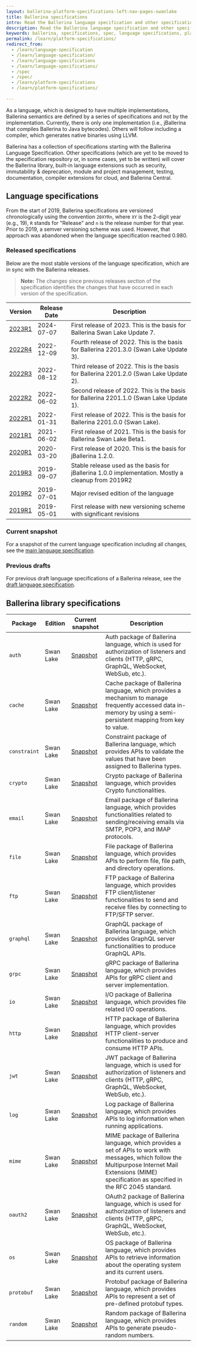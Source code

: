 ```yaml
---
layout: ballerina-platform-specifications-left-nav-pages-swanlake
title: Ballerina specifications
intro: Read the Ballerina language specification and other specifications that cover the Ballerina library, built-in language extensions, testing, documentation, and more.
description: Read the Ballerina language specification and other specifications that cover the Ballerina library, built-in language extensions, testing, documentation, and more.
keywords: ballerina, specifications, spec, language specifications, platform specifications, Ballerina library specifications
permalink: /learn/platform-specifications/
redirect_from:
  - /learn/language-specification
  - /learn/language-specification/
  - /learn/language-specifications
  - /learn/language-specifications/
  - /spec
  - /spec/
  - /learn/platform-specifications
  - /learn/platform-specifications/
  
---
```


As a language, which is designed to have multiple implementations, Ballerina semantics are defined by a series of specifications and not by the implementation. Currently, there is only one implementation (i.e., jBallerina that compiles Ballerina to Java bytecodes). Others will follow including a compiler, which generates native binaries using LLVM.

Ballerina has a collection of specifications starting with the Ballerina Language Specification. Other specifications (which are yet to be moved to the specification repository or, in some cases, yet to be written) will cover the Ballerina library, built-in language extensions such as security, immutability & deprecation, module and project management, testing, documentation, compiler extensions for cloud, and Ballerina Central.

## Language specifications 

From the start of 2019, Ballerina  specifications are versioned chronologically using the convention `20XYRn`, where `XY` is the 2-digit year (e.g., 19), `R` stands for "Release" and `n` is the release number for that year. Prior to 2019, a semver versioning scheme was used. However, that approach was abandoned when the language specification reached 0.980.

### Released specifications

Below are the most stable versions of the language specification, which are in sync with the Ballerina releases.

> **Note:** The changes since previous releases section of the specification identifies the changes that have occurred in each version of the specification.

| Version | Release Date | Description |
| ------- | ------------ | ----------- |
| <a target="_blank" href="/spec/lang/2023R1/">2023R1</a> | 2024-07-07 | First release of 2023. This is the basis for Ballerina Swan Lake Update 7. |
| <a target="_blank" href="/spec/lang/2022R4/">2022R4</a> | 2022-12-09 | Fourth release of 2022. This is the basis for Ballerina 2201.3.0 (Swan Lake Update 3). | 
| <a target="_blank" href="/spec/lang/2022R3/">2022R3</a> | 2022-08-12 | Third release of 2022. This is the basis for Ballerina 2201.2.0 (Swan Lake Update 2). | 
| <a target="_blank" href="/spec/lang/2022R2/">2022R2</a> | 2022-06-02 | Second release of 2022. This is the basis for Ballerina 2201.1.0 (Swan Lake Update 1). |
| <a target="_blank" href="/spec/lang/2022R1/">2022R1</a> | 2022-01-31 | First release of 2022. This is the basis for Ballerina 2201.0.0 (Swan Lake). |
| <a target="_blank" href="/spec/lang/2021R1/">2021R1</a> | 2021-06-02 | First release of 2021. This is the basis for Ballerina Swan Lake Beta1. |
| <a target="_blank" href="/spec/lang/2020R1/">2020R1</a> | 2020-03-20 | First release of 2020. This is the basis for jBallerina 1.2.0. |
| <a target="_blank" href="/spec/lang/2019R3/">2019R3</a> | 2019-09-07 | Stable release used as the basis for jBallerina 1.0.0 implementation. Mostly a cleanup from 2019R2 |
| <a target="_blank" href="/spec/lang/2019R2/">2019R2</a> | 2019-07-01 | Major revised edition of the language |
| <a target="_blank" href="/spec/lang/2019R1/">2019R1</a> | 2019-05-01 | First release with new versioning scheme with significant revisions |

### Current snapshot

For a snapshot of the current language specification including all changes, see the <a target="_blank" href="https://ballerina.io/spec/lang/master/">main language specification</a>.

### Previous drafts 

For previous draft language specifications of a Ballerina release, see the <a target="_blank" href="https://ballerina.io/spec/lang/draft/">draft language specification</a>.

## Ballerina library specifications

| Package | Edition | Current snapshot | Description |
| ------- | ------- | ---------------- | ----------- |
| `auth` | Swan Lake | <a target="_blank" href="/spec/auth/">Snapshot</a> | Auth package of Ballerina language, which is used for authorization of listeners and clients (HTTP, gRPC, GraphQL, WebSocket, WebSub, etc.). |
| `cache` | Swan Lake | <a target="_blank" href="/spec/cache/">Snapshot</a> | Cache package of Ballerina language, which provides a mechanism to manage frequently accessed data in-memory by using a semi-persistent mapping from key to value. |
| `constraint` | Swan Lake | <a target="_blank" href="/spec/constraint/">Snapshot</a> | Constraint package of Ballerina language, which provides APIs to validate the values that have been assigned to Ballerina types. |
| `crypto` | Swan Lake | <a target="_blank" href="/spec/crypto/">Snapshot</a> | Crypto package of Ballerina language, which provides Crypto functionalities. |
| `email` | Swan Lake | <a target="_blank" href="/spec/email/">Snapshot</a> | Email package of Ballerina language, which provides functionalities related to sending/receiving emails via SMTP, POP3, and IMAP protocols. |
| `file` | Swan Lake | <a target="_blank" href="/spec/file/">Snapshot</a> | File package of Ballerina language, which provides APIs to perform file, file path, and directory operations. |
| `ftp` | Swan Lake | <a target="_blank" href="/spec/ftp/">Snapshot</a> | FTP package of Ballerina language, which provides FTP client/listener functionalities to send and receive files by connecting to FTP/SFTP server. |
| `graphql` | Swan Lake | <a target="_blank" href="/spec/graphql/">Snapshot</a> | GraphQL package of Ballerina language, which provides GraphQL server functionalities to produce GraphQL APIs. |
| `grpc` | Swan Lake | <a target="_blank" href="/spec/grpc/">Snapshot</a> | gRPC package of Ballerina language, which provides APIs for gRPC client and server implementation. |
| `io` | Swan Lake | <a target="_blank" href="/spec/io/">Snapshot</a> | I/O package of Ballerina language, which provides file related I/O operations. |
| `http` | Swan Lake | <a target="_blank" href="/spec/http/">Snapshot</a> | HTTP package of Ballerina language, which provides HTTP client-server functionalities to produce and consume HTTP APIs. |
| `jwt` | Swan Lake | <a target="_blank" href="/spec/jwt/">Snapshot</a> | JWT package of Ballerina language, which is used for authorization of listeners and clients (HTTP, gRPC, GraphQL, WebSocket, WebSub, etc.). |
| `log` | Swan Lake | <a target="_blank" href="/spec/log/">Snapshot</a> | Log package of Ballerina language, which provides APIs to log information when running applications. |
| `mime` | Swan Lake | <a target="_blank" href="/spec/mime/">Snapshot</a> | MIME package of Ballerina language, which provides a set of APIs to work with messages, which follow the Multipurpose Internet Mail Extensions (MIME) specification as specified in the RFC 2045 standard. |
| `oauth2` | Swan Lake | <a target="_blank" href="/spec/oauth2/">Snapshot</a> | OAuth2 package of Ballerina language, which is used for authorization of listeners and clients (HTTP, gRPC, GraphQL, WebSocket, WebSub, etc.). |
| `os` | Swan Lake | <a target="_blank" href="/spec/os/">Snapshot</a> | OS package of Ballerina language, which provides APIs to retrieve information about the operating system and its current users. |
| `protobuf` | Swan Lake | <a target="_blank" href="/spec/protobuf/">Snapshot</a> | Protobuf package of Ballerina language, which provides APIs to represent a set of pre-defined protobuf types. |
| `random` | Swan Lake | <a target="_blank" href="/spec/random/">Snapshot</a> | Random package of Ballerina language, which provides APIs to generate pseudo-random numbers. |

